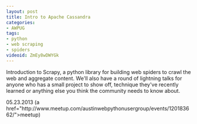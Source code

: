 ```yaml
---
layout: post
title: Intro to Apache Cassandra
categories:
- AWPUG
tags:
- python
- web scraping
- spiders
videoid: ZmEy8wDWYGk
---
```


<p>
Introduction to Scrapy, a python library for building web spiders to crawl the web and aggregate content. We'll also have a round of lightning talks for anyone who has a small project to show off, technique they've recently learned or anything else you think the community needs to know about.
</p>
<p>05.23.2013 (a href="http://www.meetup.com/austinwebpythonusergroup/events/120183662/">meetup</a>)</p>
